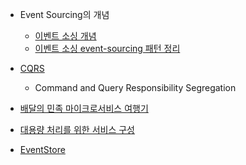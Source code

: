 - Event Sourcing의 개념
	- [이벤트 소싱 개념](https://sddev.tistory.com/111)
	- [이벤트 소싱 event-sourcing 패턴 정리](https://edykim.com/ko/post/eventsourcing-pattern-cleanup/)
- [CQRS](https://bluayer.com/37)
	- Command and Query Responsibility Segregation

- [배달의 민족 마이크로서비스 여행기](https://www.youtube.com/watch?v=BnS6343GTkY)
- [대용량 처리를 위한 서비스 구성](https://jistol.github.io/architecture/2017/02/14/architecture-traffic-issue/)
- [EventStore](https://cla9.tistory.com/14)